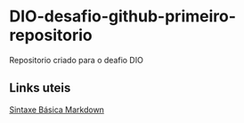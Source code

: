 # DIO-desafio-github-primeiro-repositorio
Repositorio  criado para o deafio DIO

## Links uteis
[Sintaxe Básica Markdown](https://www.markdownguide.org/basic-syntax/)
